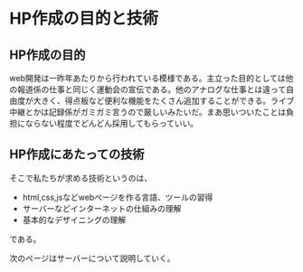 # HP作成の目的と技術
## HP作成の目的
web開発は一昨年あたりから行われている模様である。主立った目的としては他の報道係の仕事と同じく運動会の宣伝である。他のアナログな仕事とは違って自由度が大きく、得点板など便利な機能をたくさん追加することができる。ライブ中継とかは記録係がガミガミ言うので厳しいみたいだ。まあ思いついたことは負担にならない程度でどんどん採用してもらっていい。

## HP作成にあたっての技術
そこで私たちが求める技術というのは、
- html,css,jsなどwebページを作る言語、ツールの習得
- サーバーなどインターネットの仕組みの理解
- 基本的なデザイニングの理解

である。

次のページはサーバーについて説明していく。
